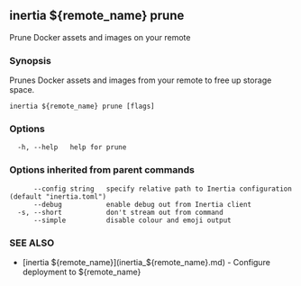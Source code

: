 ## inertia ${remote_name} prune

Prune Docker assets and images on your remote

### Synopsis

Prunes Docker assets and images from your remote to free up storage space.

```
inertia ${remote_name} prune [flags]
```

### Options

```
  -h, --help   help for prune
```

### Options inherited from parent commands

```
      --config string   specify relative path to Inertia configuration (default "inertia.toml")
      --debug           enable debug out from Inertia client
  -s, --short           don't stream out from command
      --simple          disable colour and emoji output
```

### SEE ALSO

* [inertia ${remote_name}](inertia_${remote_name}.md)	 - Configure deployment to ${remote_name}

